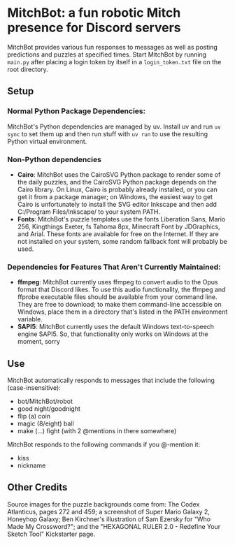 # MitchBot: a fun robotic Mitch presence for Discord servers

MitchBot provides various fun responses to messages as well as posting predictions and puzzles at specified times. Start MitchBot by running `main.py` after placing a login token by itself in a `login_token.txt` file on the root directory.

## Setup

### Normal Python Package Dependencies:

MitchBot's Python dependencies are managed by uv. Install uv and run `uv sync` to set them up and then run stuff with `uv run` to use the resulting Python virtual environment.

### Non-Python dependencies

- **Cairo**: MitchBot uses the CairoSVG Python package to render some of the daily puzzles, and the CairoSVG Python package depends on the Cairo library. On Linux, Cairo is probably already installed, or you can get it from a package manager; on Windows, the easiest way to get Cairo is unfortunately to install the SVG editor Inkscape and then add C:/Program Files/Inkscape/ to your system PATH.
- **Fonts**: MitchBot's puzzle templates use the fonts Liberation Sans, Mario 256, Kingthings Exeter, fs Tahoma 8px, Minecraft Font by JDGraphics, and Arial. These fonts are available for free on the Internet. If they are not installed on your system, some random fallback font will probably be used.

### Dependencies for Features That Aren't Currently Maintained:

- **ffmpeg**: MitchBot currently uses ffmpeg to convert audio to the Opus format that Discord likes. To use this audio functionality, the ffmpeg and ffprobe executable files should be available from your command line. They are free to download; to make them command-line accessible on Windows, place them in a directory that's listed in the PATH environment variable.
- **SAPI5**: MitchBot currently uses the default Windows text-to-speech engine SAPI5. So, that functionality only works on Windows at the moment, sorry

## Use

MitchBot automatically responds to messages that include the following (case-insensitive):

- bot/MitchBot/robot
- good night/goodnight
- flip (a) coin
- magic (8/eight) ball
- make (...) fight (with 2 @mentions in there somewhere)

MitchBot responds to the following commands if you @-mention it:

- kiss
- nickname

## Other Credits

Source images for the puzzle backgrounds come from: The Codex Atlanticus, pages 272 and 459; a screenshot of Super Mario Galaxy 2, Honeyhop Galaxy; Ben Kirchner's illustration of Sam Ezersky for "Who Made My Crossword?"; and the "HEXAGONAL RULER 2.0 - Redefine Your Sketch Tool" Kickstarter page.

